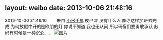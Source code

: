 layout: weibo
date: 2013-10-06 21:48:16
---
2013-10-06 21:48:16  &nbsp;&nbsp;&nbsp;&nbsp;&nbsp;&nbsp; 来自 <a href="http://app.weibo.com/t/feed/22zMnn" rel="nofollow">小米手机</a>
夜已深 没有什么人 像你这样加班去完成 为何放假中开的是欧朋的灯 你说不知道 我也无从问 所以码畜们要勇敢承认 敲码有时候是一种沉沦…… ​​​
![图片](https://ww4.sinaimg.cn/large/6d2a6003jw1e9bsrcwhq1j218g0p077h.jpg)
